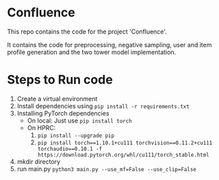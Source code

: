 # Confluence

This repo contains the code for the project 'Confluence'. 

It contains the code for preprocessing, negative sampling, user and item profile generation and the two tower model implementation.

# Steps to Run code

1. Create a virtual environment
2. Install dependencies using `pip install -r requirements.txt`
3. Installing  PyTorch dependencies
    - On local: Just use `pip install torch`
    - On HPRC:
        1. `pip install --upgrade pip`
        2. `pip install torch==1.10.1+cu111 torchvision==0.11.2+cu111 torchaudio==0.10.1 -f https://download.pytorch.org/whl/cu111/torch_stable.html`
3. mkdir directory
4. run main.py `python3 main.py --use_mf=False --use_clip=False`
